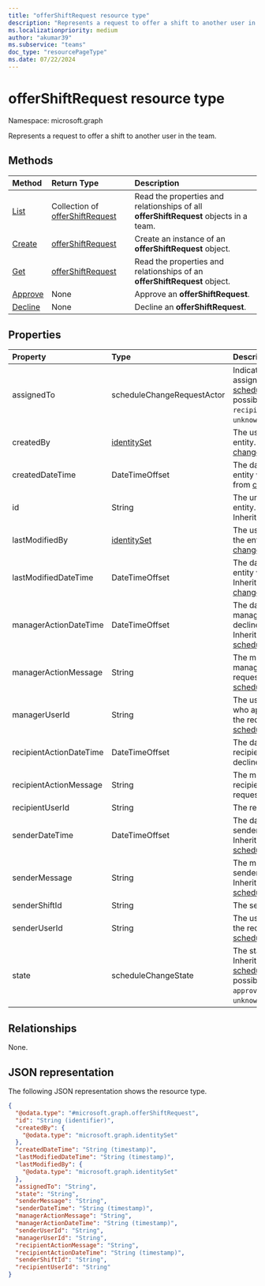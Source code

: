 ```yaml
---
title: "offerShiftRequest resource type"
description: "Represents a request to offer a shift to another user in the team."
ms.localizationpriority: medium
author: "akumar39"
ms.subservice: "teams"
doc_type: "resourcePageType"
ms.date: 07/22/2024
---
```


# offerShiftRequest resource type

Namespace: microsoft.graph

Represents a request to offer a shift to another user in the team.

## Methods

| Method       | Return Type | Description |
|:-------------|:------------|:------------|
| [List](../api/offershiftrequest-list.md) | Collection of [offerShiftRequest](offershiftrequest.md) | Read the properties and relationships of all **offerShiftRequest** objects in a team. |
| [Create](../api/offershiftrequest-post.md) | [offerShiftRequest](offershiftrequest.md) | Create an instance of an **offerShiftRequest** object. |
| [Get](../api/offershiftrequest-get.md) | [offerShiftRequest](offershiftrequest.md) | Read the properties and relationships of an **offerShiftRequest** object. |
| [Approve](../api/offershiftrequest-approve.md)|None|Approve an **offerShiftRequest**. |
| [Decline](../api/offershiftrequest-decline.md)|None|Decline an **offerShiftRequest**. |

## Properties

|Property|Type|Description|
|:---|:---|:---|
|assignedTo|scheduleChangeRequestActor|Indicates who the request is assigned to. Inherited from [scheduleChangeRequest](../resources/schedulechangerequest.md).The possible values are: `sender`, `recipient`, `manager`, `system`, `unknownFutureValue`.|
|createdBy|[identitySet](../resources/identityset.md)|The user who created the entity. Inherited from [changeTrackedEntity](../resources/changetrackedentity.md).|
|createdDateTime|DateTimeOffset|The date and time when the entity was created. Inherited from [changeTrackedEntity](../resources/changetrackedentity.md).|
|id|String|The unique identifier for the entity. Inherited from [entity](../resources/entity.md). Inherits from [entity](../resources/entity.md)|
|lastModifiedBy|[identitySet](../resources/identityset.md)|The user who last modified the entity. Inherited from [changeTrackedEntity](../resources/changetrackedentity.md).|
|lastModifiedDateTime|DateTimeOffset|The date and time when the entity was last modified. Inherited from [changeTrackedEntity](../resources/changetrackedentity.md).|
|managerActionDateTime|DateTimeOffset|The date and time when the manager approved or declined the request. Inherited from [scheduleChangeRequest](../resources/schedulechangerequest.md).|
|managerActionMessage|String|The message sent by the manager regarding the request. Inherited from [scheduleChangeRequest](../resources/schedulechangerequest.md).|
|managerUserId|String|The user ID of the manager who approved or declined the request. Inherited from [scheduleChangeRequest](../resources/schedulechangerequest.md).|
|recipientActionDateTime|DateTimeOffset|The date and time when the recipient approved or declined the request.|
|recipientActionMessage|String|The message sent by the recipient regarding the request.|
|recipientUserId|String|The recipient's user ID.|
|senderDateTime|DateTimeOffset|The date and time when the sender sent the request. Inherited from [scheduleChangeRequest](../resources/schedulechangerequest.md).|
|senderMessage|String|The message sent by the sender of the request. Inherited from [scheduleChangeRequest](../resources/schedulechangerequest.md).|
|senderShiftId|String|The sender's shift ID.|
|senderUserId|String|The user ID of the sender of the request. Inherited from [scheduleChangeRequest](../resources/schedulechangerequest.md).|
|state|scheduleChangeState|The state of the entity. Inherited from [scheduleChangeRequest](../resources/schedulechangerequest.md).The possible values are: `pending`, `approved`, `declined`, `unknownFutureValue`.|

## Relationships

None.

## JSON representation

The following JSON representation shows the resource type.
<!-- {
  "blockType": "resource",
  "keyProperty": "id",
  "@odata.type": "microsoft.graph.offerShiftRequest",
  "baseType": "microsoft.graph.scheduleChangeRequest",
  "openType": false
}
-->
``` json
{
  "@odata.type": "#microsoft.graph.offerShiftRequest",
  "id": "String (identifier)",
  "createdBy": {
    "@odata.type": "microsoft.graph.identitySet"
  },
  "createdDateTime": "String (timestamp)",
  "lastModifiedDateTime": "String (timestamp)",
  "lastModifiedBy": {
    "@odata.type": "microsoft.graph.identitySet"
  },
  "assignedTo": "String",
  "state": "String",
  "senderMessage": "String",
  "senderDateTime": "String (timestamp)",
  "managerActionMessage": "String",
  "managerActionDateTime": "String (timestamp)",
  "senderUserId": "String",
  "managerUserId": "String",
  "recipientActionMessage": "String",
  "recipientActionDateTime": "String (timestamp)",
  "senderShiftId": "String",
  "recipientUserId": "String"
}
```
<!-- uuid: 16cd6b66-4b1a-43a1-adaf-3a886856ed98
2019-02-04 14:57:30 UTC -->
<!-- {
  "type": "#page.annotation",
  "description": "offerShiftRequest resource",
  "keywords": "",
  "section": "documentation",
  "tocPath": ""
}-->

